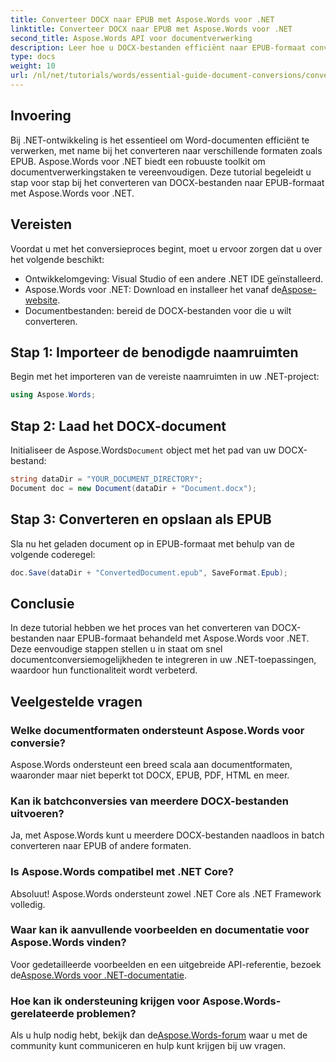 ```yaml
---
title: Converteer DOCX naar EPUB met Aspose.Words voor .NET
linktitle: Converteer DOCX naar EPUB met Aspose.Words voor .NET
second_title: Aspose.Words API voor documentverwerking
description: Leer hoe u DOCX-bestanden efficiënt naar EPUB-formaat converteert met Aspose.Words voor .NET. Deze uitgebreide handleiding biedt stapsgewijze instructies.
type: docs
weight: 10
url: /nl/net/tutorials/words/essential-guide-document-conversions/convert-docx-to-epub/
---
```

## Invoering

Bij .NET-ontwikkeling is het essentieel om Word-documenten efficiënt te verwerken, met name bij het converteren naar verschillende formaten zoals EPUB. Aspose.Words voor .NET biedt een robuuste toolkit om documentverwerkingstaken te vereenvoudigen. Deze tutorial begeleidt u stap voor stap bij het converteren van DOCX-bestanden naar EPUB-formaat met Aspose.Words voor .NET.

## Vereisten

Voordat u met het conversieproces begint, moet u ervoor zorgen dat u over het volgende beschikt:

- Ontwikkelomgeving: Visual Studio of een andere .NET IDE geïnstalleerd.
-  Aspose.Words voor .NET: Download en installeer het vanaf de[Aspose-website](https://releases.aspose.com/words/net/).
- Documentbestanden: bereid de DOCX-bestanden voor die u wilt converteren.

## Stap 1: Importeer de benodigde naamruimten

Begin met het importeren van de vereiste naamruimten in uw .NET-project:

```csharp
using Aspose.Words;
```

## Stap 2: Laad het DOCX-document

 Initialiseer de Aspose.Words`Document` object met het pad van uw DOCX-bestand:

```csharp
string dataDir = "YOUR_DOCUMENT_DIRECTORY";
Document doc = new Document(dataDir + "Document.docx");
```

## Stap 3: Converteren en opslaan als EPUB

Sla nu het geladen document op in EPUB-formaat met behulp van de volgende coderegel:

```csharp
doc.Save(dataDir + "ConvertedDocument.epub", SaveFormat.Epub);
```

## Conclusie

In deze tutorial hebben we het proces van het converteren van DOCX-bestanden naar EPUB-formaat behandeld met Aspose.Words voor .NET. Deze eenvoudige stappen stellen u in staat om snel documentconversiemogelijkheden te integreren in uw .NET-toepassingen, waardoor hun functionaliteit wordt verbeterd.

## Veelgestelde vragen

### Welke documentformaten ondersteunt Aspose.Words voor conversie?

Aspose.Words ondersteunt een breed scala aan documentformaten, waaronder maar niet beperkt tot DOCX, EPUB, PDF, HTML en meer.

### Kan ik batchconversies van meerdere DOCX-bestanden uitvoeren?

Ja, met Aspose.Words kunt u meerdere DOCX-bestanden naadloos in batch converteren naar EPUB of andere formaten.

### Is Aspose.Words compatibel met .NET Core?

Absoluut! Aspose.Words ondersteunt zowel .NET Core als .NET Framework volledig.

### Waar kan ik aanvullende voorbeelden en documentatie voor Aspose.Words vinden?

 Voor gedetailleerde voorbeelden en een uitgebreide API-referentie, bezoek de[Aspose.Words voor .NET-documentatie](https://reference.aspose.com/words/net/).

### Hoe kan ik ondersteuning krijgen voor Aspose.Words-gerelateerde problemen?

 Als u hulp nodig hebt, bekijk dan de[Aspose.Words-forum](https://forum.aspose.com/c/words/8) waar u met de community kunt communiceren en hulp kunt krijgen bij uw vragen.